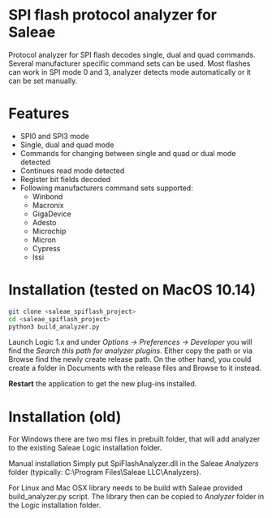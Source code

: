 # SPI flash protocol analyzer for Saleae

Protocol analyzer for SPI flash decodes single, dual and quad commands.
Several manufacturer specific command sets can be used.
Most flashes can work in SPI mode 0 and 3, analyzer detects mode automatically or it can be set manually.

# Features
- SPI0 and SPI3 mode
- Single, dual and quad mode
- Commands for changing between single and quad or dual mode detected
- Continues read mode detected
- Register bit fields decoded
- Following manufacturers command sets supported:
  - Winbond
  - Macronix
  - GigaDevice
  - Adesto
  - Microchip
  - Micron
  - Cypress
  - Issi

# Installation (tested on MacOS 10.14)

```bash
git clone <saleae_spiflash_project>
cd <saleae_spiflash_project>
python3 build_analyzer.py
```

Launch Logic 1.x and under *Options -> Preferences -> Developer* you will find the *Search this path for analyzer plugins*. Either copy the path or via Browse find the newly create release path. On the other hand, you could create a folder in Documents with the release files and Browse to it instead. 

**Restart** the application to get the new plug-ins installed. 

# Installation (old)

For Windows there are two msi files in prebuilt folder, that will add analyzer to the existing Saleae Logic installation folder.

Manual installation
Simply put SpiFlashAnalyzer.dll in the Saleae *Analyzers* folder (typically: C:\Program Files\Saleae LLC\Analyzers).

For Linux and Mac OSX library needs to be build with Saleae provided build_analyzer.py script. The library then can be copied to *Analyzer* folder in the Logic installation folder.
